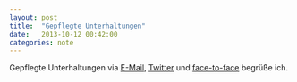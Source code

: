 ```yaml
---
layout: post
title:  "Gepflegte Unterhaltungen"
date:   2013-10-12 00:42:00
categories: note
---
```


Gepflegte Unterhaltungen via [E-Mail], [Twitter] und [face-to-face] begrüße ich.

[E-Mail]: info@naii.de
[Twitter]: https://twitter.com/naii
[face-to-face]: http://www.random.org/geographic-coordinates/